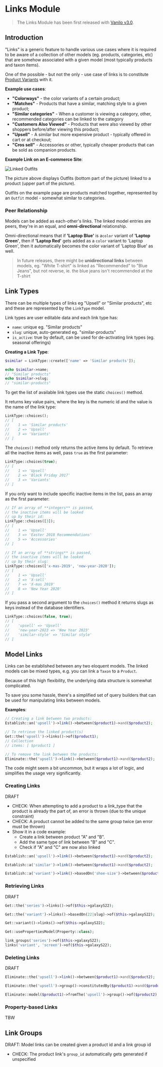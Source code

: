 # Links Module

> The Links Module has been first released with [Vanilo v3.0](releases.md).

## Introduction

"Links" is a generic feature to handle various use cases where it is required
to be aware of a collection of other models (eg. products, categories, etc) that are
somehow associated with a given model (most typically products and taxon items).

One of the possible - but not the only - use case of links is to
constitute [Product Variants](product-variants.md) with it.

**Example use cases**:

- **"Colorways"** - the color variants of a certain product;
- **"Matches"** - Products that have a similar, matching style to a given product;
- **"Similar categories"** - When a customer is viewing a category, other, recommended categories can be linked to the category
- **"Customers Also Viewed"** - Products that were also viewed by other shoppers before/after viewing this product;
- **"Upsell"** - A similar but more expensive product - typically offered in cart or at checkout;
- **"Cros sell"** - Accessories or other, typically cheaper products that can be sold as companion products.

**Example Link on an E-commerce Site**:

![Linked Outfits](img/_links1.png)

The picture above displays Outfits (bottom part of the picture) linked to a product (upper part of the picture).

Outfits on the example page are products matched together, represented by an `Outfit` model -
somewhat similar to categories. 

### Peer Relationship

Models can be added as each-other's links. The linked model entries are peers,
they're in an equal, and **omni-directional** relationship.

Omni-directional means that if **'Laptop Blue'** is a`color` variant
of **'Laptop Green'**, then if **'Laptop Red'** gets added as a `color` variant to 'Laptop Green',
then it automatically becomes the color variant of 'Laptop Blue' as well.

> In future releases, there might be **unidirectional links** between models,
> eg. "White T-shirt" is linked as "Recommended" to "Blue Jeans", but
> not reverse, ie. the blue jeans isn't recommended at the T-shirt

## Link Types

There can be multiple types of links eg "Upsell" or "Similar products", etc
and these are represented by the `LinkType` model.

Link types are user editable data and each link type has:
 
- `name`: unique eg. "Similar products"
- `slug`: unique, auto-generated eg. "similar-products" 
- `is_active`: true by default, can be used for de-activating link types (eg. seasonal offerings)

**Creating a Link Type**:

```php
$similar = LinkType::create(['name' => 'Similar products']);

echo $similar->name;
// "Similar products"
echo $similar->slug;
// "similar-products"
```

To get the list of available link types use the static `choices()` method.

It returns key value pairs, where the key is the numeric id and the value is the name of the link type:

```php
LinkType::choices();
// [
//    1 => 'Similar products'
//    2 => 'Upsell'
//    3 => 'Variants'
// ]
```

The `choices()` method only returns the active items by default. To retrieve
all the inactive items as well, pass `true` as the first parameter:

```php
LinkType::choices(true);
// [
//    1 => 'Upsell'
//    2 => 'Black Friday 2017'
//    3 => 'Variants'
// ]
```

If you only want to include specific inactive items in the list, pass an array
as the first parameter:

```php
// If an array of **integers** is passed,
// the inactive items will be looked
// up by their id:
LinkType::choices([3]);
// [
//    1 => 'Upsell'
//    3 => 'Easter 2018 Recommendations'
//    5 => 'Accessories'
// ]

// If an array of **strings** is passed,
// the inactive items will be looked
// up by their slug:
LinkType::choices(['x-mas-2019', 'new-year-2020']);
// [
//    1 => 'Upsell'
//    2 => 'X-sell'
//    7 => 'X-mas 2019'
//    8 => 'New Year 2020'
// ]
```

If you pass a second argument to the `choices()` method it returns slugs as keys
instead of the database identifiers.

```php
LinkType::choices(false, true);
// [
//    'upsell' => 'Upsell'
//    'new-year-2023 => 'New Year 2023'
//    'similar-style' => 'Similar style'
// ]
```

## Model Links

Links can be established between any two eloquent models. The linked models
can be mixed types, e.g. you can link a `Taxon` to a `Product`.

Because of this high flexibility, the underlying data structure is somewhat
complicated.

To save you some hassle, there's a simplified set of query builders that can be
used for manipulating links between models.

**Examples**:

```php
// Creating a link between two products:
Establish::an('upsell')->link()->between($product1)->and($product2);

// To retrieve the linked product(s)
Get::the('upsell')->links()->of($product1);
// Collection
// items: [ $product1 ]

// To remove the link between the products:
Eliminate::the('upsell')->link()->between($product1)->and($product2);
```

The code might seem a bit uncommon, but it wraps a lot of logic, and simplifies
the usage very significantly.

### Creating Links

DRAFT

- CHECK: When attempting to add a product to a link_type that the product is already the part of, an error is thrown (due to the unique constraint)
- CHECK: A product cannot be added to the same group twice (an error must be thrown)
- Show it in a code example:
  - Create a link between product "A" and "B".
  - Add the same type of link between "B" and "C".
  - Check if "A" and "C" are now also linked

```php
Establish::an('upsell')->link()->between($product1)->and($product2);

Establish::a('similar')->link()->between($product1)->and($product2);

Establish::a('variant')->link()->basedOn('shoe-size')->between($product1)->and($product2);
```

### Retrieving Links

DRAFT

```php
Get::the('series')->links()->of($this->galaxyS22);

Get::the('variant')->links()->basedOn(22|slug)->of($this->galaxyS22);

Get::variant()->links()->of($this->galaxyS22);
```

```php
Get::usePropertiesModel(Property::class);
```

```php
link_groups('series')->of($this->galaxyS22);
links('variant', 'screen')->of($this->galaxyS22);
```

### Deleting Links

DRAFT

```php
Eliminate::the('upsell')->link()->between($product1)->and($product2);

Eliminate::the('upsell')->group()->constitutedBy($product1)->and($product2);

Eliminate::model($product1)->fromThe('upsell')->group()->of($product2);
```

### Property-based Links

TBW

## Link Groups

DRAFT:
Model links can be created given a product id and a link group id
- CHECK: The product link's `group_id` automatically gets generated if unspecified
